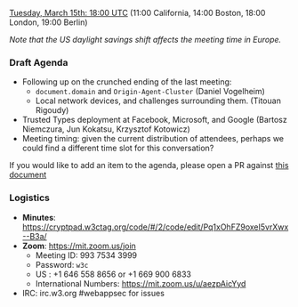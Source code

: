 
[Tuesday, March 15th: 18:00 UTC](https://www.timeanddate.com/worldclock/fixedtime.html?iso=20220315T1800) (11:00 California, 14:00 Boston, 18:00 London, 19:00 Berlin)

_Note that the US daylight savings shift affects the meeting time in Europe._

### Draft Agenda

*   Following up on the crunched ending of the last meeting:
    *   `document.domain` and `Origin-Agent-Cluster` (Daniel Vogelheim)
    *   Local network devices, and challenges surrounding them. (Titouan Rigoudy)
*   Trusted Types deployment at Facebook, Microsoft, and Google (Bartosz Niemczura, Jun Kokatsu, Krzysztof Kotowicz)
*   Meeting timing: given the current distribution of attendees, perhaps we could find a different time slot for this conversation?

If you would like to add an item to the agenda, please open a PR against [this document](https://github.com/w3c/webappsec/new/main/meetings/2021/2022-03-15-agenda.md)

### Logistics

*   **Minutes**: https://cryptpad.w3ctag.org/code/#/2/code/edit/Pq1xOhFZ9oxeI5vrXwx--B3a/
*   **Zoom**: https://mit.zoom.us/join
    * Meeting ID: 993 7534 3999
    * Password: `w3c`
    * US : +1 646 558 8656 or +1 669 900 6833
    * International Numbers: https://mit.zoom.us/u/aezpAicYyd
*   IRC: irc.w3.org #webappsec for issues
